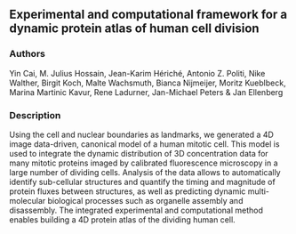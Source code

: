 ## Experimental and computational framework for a dynamic protein atlas of human cell division

### Authors

Yin Cai, M. Julius Hossain, Jean-Karim Hériché, Antonio Z. Politi, Nike Walther, Birgit Koch, Malte Wachsmuth, Bianca Nijmeijer, Moritz Kueblbeck, Marina Martinic Kavur, Rene Ladurner, Jan-Michael Peters & Jan Ellenberg

### Description

Using the cell and nuclear boundaries as landmarks, we generated a 4D image data-driven, canonical model of a human mitotic cell. This model is used to integrate the dynamic distribution of 3D concentration data for many mitotic proteins imaged by calibrated fluorescence microscopy in a large number of dividing cells. Analysis of the data allows to automatically identify sub-cellular structures and quantify the timing and magnitude of protein fluxes between structures, as well as predicting dynamic multi-molecular biological processes such as organelle assembly and disassembly. The integrated experimental and computational method enables building a 4D protein atlas of the dividing human cell.